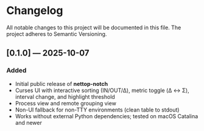 # Changelog

All notable changes to this project will be documented in this file.
The project adheres to Semantic Versioning.

## [0.1.0] — 2025-10-07
### Added
- Initial public release of **nettop-notch**
- Curses UI with interactive sorting (IN/OUT/Δ), metric toggle (Δ ↔ Σ), interval change, and highlight threshold
- Process view and remote grouping view
- Non-UI fallback for non-TTY environments (clean table to stdout)
- Works without external Python dependencies; tested on macOS Catalina and newer
